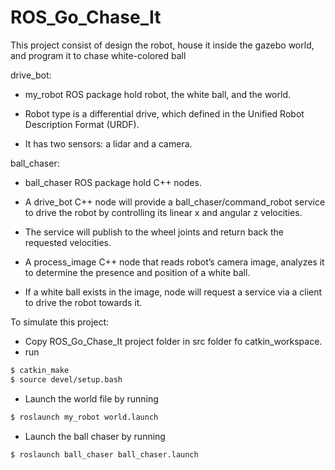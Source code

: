 # ROS_Go_Chase_It

This project consist of design the robot, house it inside the gazebo world, and program it to chase white-colored ball


drive_bot:

* my_robot ROS package hold robot, the white ball, and the world.

* Robot type is a differential drive, which defined in the Unified Robot Description Format (URDF). 

* It has two sensors: a lidar and a camera. 


ball_chaser:

* ball_chaser ROS package hold C++ nodes.

* A drive_bot C++ node will provide a ball_chaser/command_robot service to drive the robot by controlling its linear x and angular z velocities. 

* The service will publish to the wheel joints and return back the requested velocities.

* A process_image C++ node that reads robot’s camera image, analyzes it to determine the presence and position of a white ball. 

* If a white ball exists in the image, node will request a service via a client to drive the robot towards it.
          
  
  
To simulate this project:

* Copy ROS_Go_Chase_It project folder in src folder fo catkin_workspace.
* run 
```sh 
$ catkin_make 
$ source devel/setup.bash
```
* Launch the world file by running 
```sh 
$ roslaunch my_robot world.launch
```
* Launch the ball chaser by running 
```sh 
$ roslaunch ball_chaser ball_chaser.launch 
``` 
   
